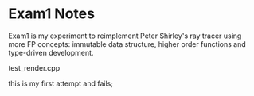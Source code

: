 # Exam1 Notes

Exam1 is my experiment to reimplement Peter Shirley's ray tracer using more FP concepts: immutable data structure,
higher order functions and type-driven development.

test_render.cpp

this is my first attempt and fails;
